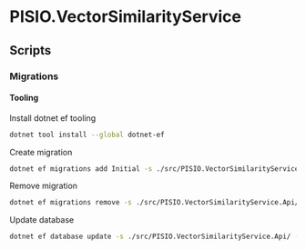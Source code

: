 # PISIO.VectorSimilarityService

## Scripts

### Migrations

#### Tooling

Install dotnet ef tooling

```bash
dotnet tool install --global dotnet-ef
```

Create migration

```bash
dotnet ef migrations add Initial -s ./src/PISIO.VectorSimilarityService.Api/ -p ./src/PISIO.VectorSimilarityService.Data/ -o Migrations
```

Remove migration

```bash
dotnet ef migrations remove -s ./src/PISIO.VectorSimilarityService.Api/ -p ./src/PISIO.VectorSimilarityService.Data/
```

Update database

```bash
dotnet ef database update -s ./src/PISIO.VectorSimilarityService.Api/ -p ./src/PISIO.VectorSimilarityService.Data/
```
